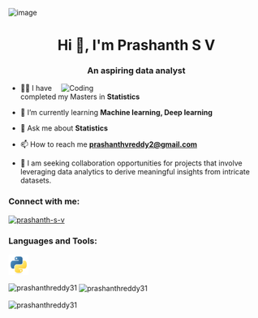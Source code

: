 ![image](https://github.com/prashanthreddy31/prashanthreddy31/assets/146806742/bad8cb35-792e-4260-89e6-c6cbb75c3586)<h1 align="center">Hi 👋, I'm Prashanth S V</h1>
<h3 align="center">An aspiring data analyst</h3>
<img align="right" alt="Coding" width="400" src="https://media0.giphy.com/media/7c8QeB0VMddFOuu4iR/giphy.gif?cid=ecf05e4780irxn8u18vbu5incjjms216wih9klaq07f30ciq&ep=v1_gifs_search&rid=giphy.gif&ct=g">

- 👨‍🎓 I have completed my Masters in **Statistics**
  
- 🌱 I’m currently learning **Machine learning, Deep learning**

- 💬 Ask me about **Statistics**

- 📫 How to reach me **prashanthvreddy2@gmail.com**

- 👯  I am seeking collaboration opportunities for projects that involve leveraging data analytics to derive meaningful insights from intricate datasets.


<h3 align="left">Connect with me:</h3>
<p align="left">
<a href="https://linkedin.com/in/prashanth-s-v" target="blank"><img align="center" src="https://raw.githubusercontent.com/rahuldkjain/github-profile-readme-generator/master/src/images/icons/Social/linked-in-alt.svg" alt="prashanth-s-v" height="30" width="40" /></a>
</p>

<h3 align="left">Languages and Tools:</h3>
<p align="left"> <a href="https://www.python.org" target="_blank" rel="noreferrer"> <img src="https://raw.githubusercontent.com/devicons/devicon/master/icons/python/python-original.svg" alt="python" width="40" height="40"/> </a> </p>

<p><img align="left" src="https://github-readme-stats.vercel.app/api/top-langs?username=prashanthreddy31&show_icons=true&locale=en&layout=compact" alt="prashanthreddy31" /></p>

<p>&nbsp;<img align="center" src="https://github-readme-stats.vercel.app/api?username=prashanthreddy31&show_icons=true&locale=en" alt="prashanthreddy31" /></p>

<p><img align="center" src="https://github-readme-streak-stats.herokuapp.com/?user=prashanthreddy31&" alt="prashanthreddy31" /></p>
